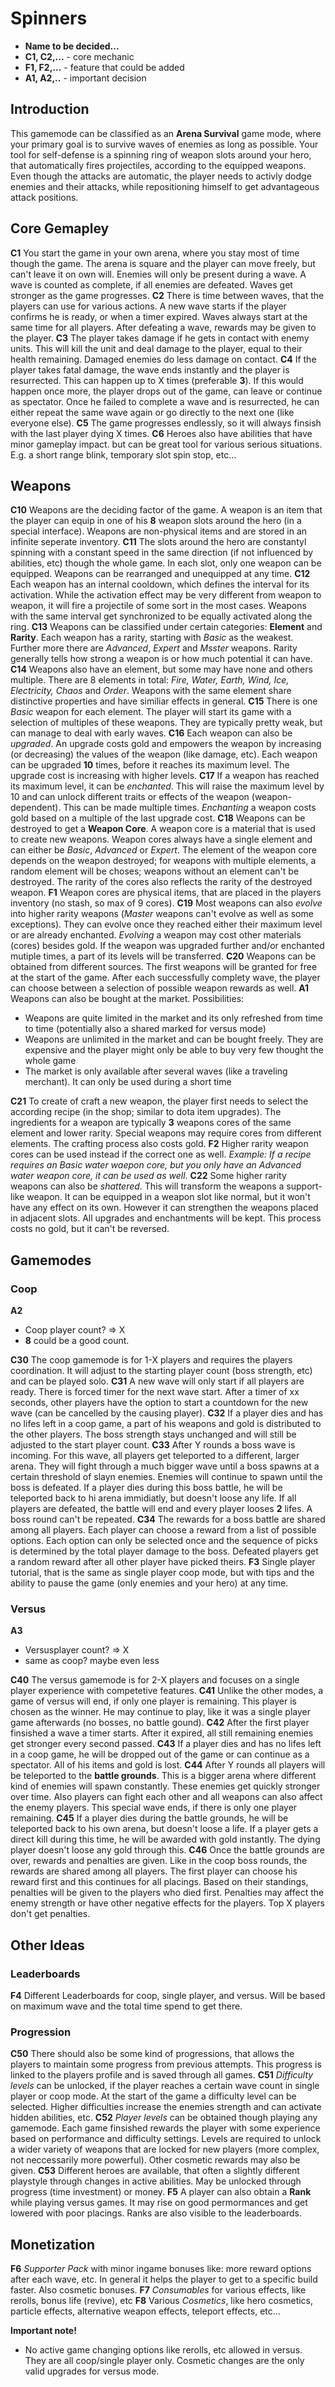 
# Spinners
- **Name to be decided...**
- **C1, C2,...** -  core mechanic
- **F1, F2,...** - feature that could be added
- **A1, A2,..** - important decision

## Introduction

This gamemode can be classified as an **Arena Survival** game mode, where your primary goal is to survive waves of enemies as long as possible.
Your tool for self-defense is a spinning ring of weapon slots around your hero, that automatically fires projectiles, according to the equipped weapons. Even though the attacks are automatic, the player needs to activly dodge enemies and their attacks, while repositioning himself to get advantageous attack positions.

## Core Gemapley

**C1**
You start the game in your own arena, where you stay most of time though the game.
The arena is square and the player can move freely, but can't leave it on own will.
Enemies will only be present during a wave. A wave is counted as complete, if all enemies are defeated. Waves get stronger as the game progresses.
**C2**
There is time between waves, that the players can use for various actions. A new wave starts if the player confirms he is ready, or when a timer expired. Waves always start at the same time for all players. After defeating a wave, rewards may be given to the player.
**C3**
The player takes damage if he gets in contact with enemy units. This will kill the unit and deal damage to the player, equal to their health remaining. Damaged enemies do less damage on contact.
**C4**
 If the player takes fatal damage, the wave ends instantly and the player is resurrected. This can happen up to X times (preferable **3**).  If this would happen once more, the player drops out of the game, can leave or continue as spectator. Once he failed to complete a wave and is resurrected, he can either repeat the same wave again or go directly to the next one (like everyone else).
 **C5**
 The game progresses endlessly, so it will always finsish with the last player dying X times.
 **C6**
 Heroes also have abilities that have minor gameplay impact. but can be great tool for various serious situations. E.g. a short range blink, temporary slot spin stop, etc...

## Weapons

**C10**
Weapons are the deciding factor of the game. A weapon is an item that the player can equip in one of his **8** weapon slots around the hero (in a special interface). Weapons are non-physical items and are stored in an infinite seperate inventory.
**C11**
The slots around the hero are constantyl spinning with a constant speed in the same direction (if not influenced by abilities, etc) though the whole game. In each slot, only one weapon can be equipped. Weapons can be rearranged and unequipped at any time.
**C12**
Each weapon has an internal cooldown, which defines the interval for its activation. While the activation effect may be very different from weapon to weapon, it will fire a projectile of some sort in the most cases. Weapons with the same interval get synchronized to be equally activated along the ring.
**C13**
Weapons can be classified under certain categories: **Element** and **Rarity**.
Each weapon has a rarity, starting with *Basic* as the weakest. Further more there are *Advanced*, *Expert* and *Msster* weapons. Rarity generally tells how strong a weapon is or how much potential it can have.
**C14**
Weapons also have an element, but some may have none and others multiple. There are 8 elements in total: *Fire, Water, Earth, Wind, Ice, Electricity, Chaos* and *Order*. Weapons with the same element share distinctive properties and have similiar effects in general.
**C15**
There is one *Basic* weapon for each element. The player will start its game with a selection of multiples of these weapons. They are typically pretty weak, but can manage to deal with early waves.
**C16**
Each weapon can also be *upgraded*. An upgrade costs gold and empowers the weapon by increasing (or decreasing) the values of the weapon (like damage, etc). Each weapon can be upgraded **10** times, before it reaches its maximum level. The upgrade cost is increasing with higher levels.
**C17**
If a weapon has reached its maximum level, it can be *enchanted*. This will raise the maximum level by 10 and can unlock different traits or effects of the weapon (weapon-dependent). This can be made multiple times. *Enchanting* a weapon costs gold based on a multiple of the last upgrade cost.
**C18**
Weapons can be destroyed to get a **Weapon Core**. A weapon core is a material that is used to create new weapons. Weapon cores always have a single element and can either be *Basic*, *Advanced* or *Expert*. The element of the weapon core depends on the weapon destroyed; for weapons with multiple elements, a random element will be choses; weapons without an element can't be destroyed. The rarity of the cores also reflects the rarity of the destroyed weapon.
**F1**
Weapon cores are physical items, that are placed in the players inventory (no stash, so max of 9 cores).
**C19**
Most weapons can also *evolve* into higher rarity weapons (*Master* weapons can't evolve as well as some exceptions). They can evolve once they reached either their maximum level or are already enchanted. *Evolving* a weapon may cost other materials (cores) besides gold. If the weapon was upgraded further and/or enchanted mutiple times, a part of its levels will be transferred.
**C20**
Weapons can be obtained from different sources. The first weapons will be granted for free at the start of the game. After each successfully complety wave, the player can choose between a selection of possible weapon rewards as well.
**A1**
Weapons can also be bought at the market. Possibilities:

- Weapons are quite limited in the market and its only refreshed from time to time (potentially also a shared marked for versus mode)
- Weapons are unlimited in the market and can be bought freely. They are expensive and the player might only be able to buy very few thought the whole game
- The market is only available after several waves (like a traveling merchant). It can only be used during a short time

**C21**
To create of craft a new weapon, the player first needs to select the according recipe (in the shop; similar to dota item upgrades). The ingredients for a weapon are typically **3** weapons cores of the same element and lower rarity. Special weapons may require cores from different elements. The crafting process also costs gold.
**F2**
Higher rarity weapon cores can be used instead if the correct one as well. *Example: If a recipe requires an Basic water waepon core, but you only have an Advanced water weapon core, it can be used as well*.
**C22**
Some higher rarity weapons can also be *shattered*. This will transform the weapons a support-like weapon. It can be equipped in a weapon slot like normal, but it won't have any effect on its own. However it can strengthen the weapons placed in adjacent slots. All upgrades and enchantments will be kept. This process costs no gold, but it can't be reversed.

## Gamemodes

### Coop
**A2**
- Coop player count? => X
- **8** could be a good count.

**C30**
The coop gamemode is for 1-X players and requires the players coordination. It will adjust to the starting player count (boss strength, etc) and can be played solo.
**C31**
A new wave will only start if all players are ready. There is forced timer for the next wave start. After a timer of xx seconds, other players have the option to start a countdown for the new wave (can be cancelled by the causing player).
**C32**
If a player dies and has no lifes left in a coop game, a part of his weapons and gold is distributed to the other players. The boss strength stays unchanged and will still be adjusted to the start player count.
**C33**
After Y rounds a boss wave is incoming. For this wave, all players get teleported to a different, larger arena. They will fight through a much bigger wave until a boss spawns at a certain threshold of slayn enemies. Enemies will continue to spawn until the boss is defeated. If a player dies during this boss battle, he will be teleported back to hi arena immidiatly, but doesn't loose any life. If all players are defeated, the battle will end and every player looses **2** lifes. A boss round can't be repeated.
**C34**
The rewards for a boss battle are shared among all players. Each player can choose a reward from a list of possible options. Each option can only be selected once and the sequence of picks is determined by the total player damage to the boss. Defeated players get a random reward after all other player have picked theirs.
**F3**
Single player tutorial, that is the same as single player coop mode, but with tips and the ability to pause the game (only enemies and your hero) at any time.

### Versus

**A3**
- Versusplayer count? => X
- same as coop? maybe even less

**C40**
The versus gamemode is for 2-X players and focuses on a single player experience with competetive features.
**C41**
Unlike the other modes, a game of versus will end, if only one player is remaining. This player is chosen as the winner. He may continue to play, like it was a single player game afterwards (no bosses, no battle gound).
**C42**
After the first player finsished a wave a timer starts. After it expired, all still remaining enemies get stronger every second passed.
**C43** 
If a player dies and has no lifes left in a coop game, he will be dropped out of the game or can continue as a spectator. All of his items and gold is lost.
**C44**
After Y rounds all players will be teleported to the **battle grounds**. This is a bigger arena where different kind of enemies will spawn constantly. These enemies get quickly stronger over time. Also players can fight each other and all weapons can also affect the enemy players. This special wave ends, if there is only one player remaining.
**C45**
If a player dies during the battle grounds, he will be teleported back to his own arena, but doesn't loose a life. If a player gets a direct kill during this time, he will be awarded with gold instantly. The dying player doesn't loose any gold through this.
**C46**
Once the battle grounds are over, rewards and penalties are given. Like in the coop boss rounds, the rewards are shared among all players. The first player can choose his reward first and this continues for all placings. Based on their standings, penalties will be given to the players who died first. Penalties may affect the enemy strength or have other negative effects for the players. Top X players don't get penalties.

## Other Ideas

### Leaderboards
**F4**
Different Leaderboards for coop, single player, and versus. Will be based on maximum wave and the total time spend to get there.

### Progression
**C50**
There should also be some kind of progressions, that allows the players to maintain some progress from previous attempts. This progress is linked to the players profile and is saved through all games.
**C51**
*Difficulty levels* can be unlocked, if the player reaches a certain wave count in single player or coop mode. At the start of the game a difficulty level can be selected. Higher difficulties increase the enemies strength and can activate hidden abilities, etc.
**C52**
*Player levels* can be obtained though playing any gamemode. Each game finsished rewards the player with some experience based on performance and difficulty settings. Levels are required to unlock a wider variety of weapons that are locked for new players (more complex, not neccessarily more powerful). Other cosmetic rewards may also be given.
**C53**
Different heroes are available, that often a slightly different playstyle through changes in active abilities. May be unlocked through progress (time investment) or money.
**F5**
A player can also obtain a **Rank** while playing versus games. It may rise on good permormances and get lowered with poor placings. Ranks are also visible to the leaderboards.

## Monetization

**F6**
*Supporter Pack* with minor ingame bonuses like: more reward options after each wave, etc. In general it helps the player to get to a specific build faster. Also cosmetic bonuses.
**F7**
*Consumables* for various effects, like rerolls, bonus life (revive), etc
**F8**
Various *Cosmetics*, like hero cosmetics, particle effects, alternative weapon effects, teleport effects, etc...

**Important note!**
- No active game changing options like rerolls, etc allowed in versus. They are all coop/single player only. Cosmetic changes are the only valid upgrades for versus mode.
